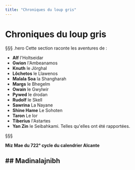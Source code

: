 ```yaml
---
title: "Chroniques du loup gris"
---
```

# Chroniques du loup gris

§§§ .hero
Cette section raconte les aventures de :
- **Alf** l'Holtseidar
- **Gwion** l'Ambeanamos
- **Knuth** le Jörghal
- **Lôchetos** le Llawenos
- **Malala Soa** la Shangharah
- **Margs** le Bhegelm
- **Owain** le Gwylwir
- **Pywed** le drodan
- **Rudolf** le Skell
- **Sawrina** La Nayane
- **Shine Hame** Le Sohoten
- **Taron** Le Ior
- **Tiberius** l'Astartes
- **Yan Zin** le Seibahkami.
Telles qu'elles ont été rapportées.

§§§

**Miz Mae du 722° cycle du calendrier Alcante**

## ## Madinalajnibh   

